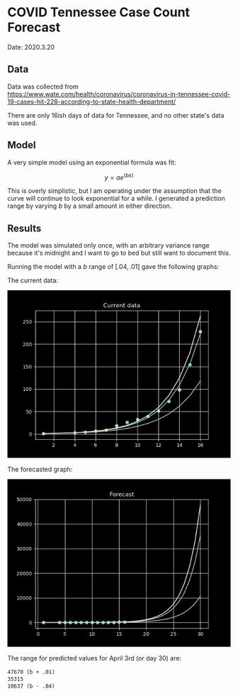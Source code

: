 # COVID Tennessee Case Count Forecast

Date: 2020.3.20

## Data

Data was collected from https://www.wate.com/health/coronavirus/coronavirus-in-tennessee-covid-19-cases-hit-228-according-to-state-health-department/

There are only 16ish days of data for Tennessee, and no other state's data was
used.

## Model

A very simple model using an exponential formula was fit:

$$
y = ae^(bx)
$$

This is overly simplistic, but I am operating under the assumption that the
curve will continue to look exponential for a while. I generated a prediction
range by varying $b$ by a small amount in either direction.

## Results

The model was simulated only once, with an arbitrary variance range because it's midnight and I want to go to bed but still want to document this.

Running the model with a $b$ range of $[.04, .01]$ gave the following graphs:

The current data:

![current](current.png)

The forecasted graph:

![forecast](forecast.png)

The range for predicted values for April 3rd (or day 30) are:
```
47670 (b + .01)
35315
10637 (b - .04)
```
